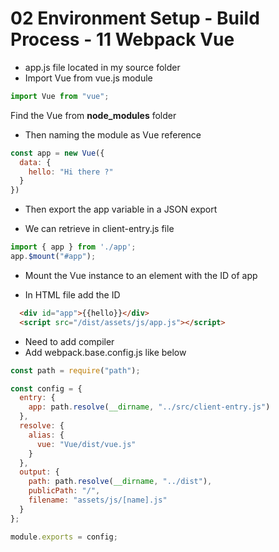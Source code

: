 # 02 Environment Setup - Build Process - 11 Webpack Vue

- app.js file located in my source folder
- Import Vue from vue.js module
```javascript
import Vue from "vue";
```
Find the Vue from **node_modules** folder

- Then naming the module as Vue reference

```javascript
const app = new Vue({
  data: {
    hello: "Hi there ?"
  }
})
```
- Then export the app variable in a JSON export

- We can retrieve in client-entry.js file
```javascript
import { app } from './app';
app.$mount("#app");
```
- Mount the Vue instance to an element with the ID of app

- In HTML file add the ID

```html
  <div id="app">{{hello}}</div>
  <script src="/dist/assets/js/app.js"></script>
```
- Need to add compiler
- Add webpack.base.config.js like below

```javascript
const path = require("path");

const config = {
  entry: {
    app: path.resolve(__dirname, "../src/client-entry.js")
  },
  resolve: {
    alias: {
      vue: "Vue/dist/vue.js"
    }
  },
  output: {
    path: path.resolve(__dirname, "../dist"),
    publicPath: "/",
    filename: "assets/js/[name].js"
  }
};

module.exports = config;
```


